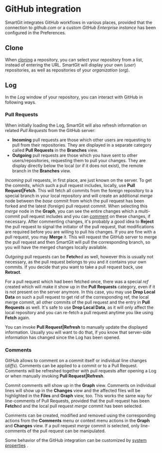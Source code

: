 # GitHub integration

SmartGit integrates GitHub workflows in various places, provided that
the connection to *github.com* or a custom *GitHub Enterprise instance*
has been configured in the Preferences.

## Clone

When [cloning](Repository-Related.md#cloning-a-repository)
a repository, you can select your repository from a list, instead of
entering the URL. SmartGit will display your own (*user*) repositories,
as well as repositories of your *organization* (*org*).

## Log

In the *Log* window of your repository, you can interact with GitHub in
following ways.

### Pull Requests

When initially loading the Log, SmartGit will also refresh information
on related *Pull Requests* from the GitHub server:

-   **Incoming** pull requests are those which other users are
    requesting to pull from their repositories. They are displayed in a
    separate category called **Pull Requests** in the **Branches** view.
-   **Outgoing** pull requests are those which you have sent to other
    users/repositories, requesting them to pull your changes. They are
    display directly below the local (or if it does not exist), the
    remote branch in the **Branches** view.

*Incoming* pull requests, in first place, are just known on the server.
To get the commits, which such a pull request includes, locally, use
**Pull Request\|Fetch**. This will fetch all commits from the foreign
repository to a special branch in your local repository and will create
an additional *merge* node between the *base* commit from which the pull
request has been forked and the latest (foreign) pull request commit.
When selecting this *merge* node in the **Graph**, you can see the
entire changes which a multi-commit pull request includes and you can
[comment](#comments) on these changes, if
necessary. After commenting changes, it's probably a good idea to
**Reject** the pull request to signal the initiator of the pull request,
that modifications are required before you are willing to pull his
changes. If you are fine with a pull request, you may **Merge** it. This
will request the GitHub server to merge the pull request and then
SmartGit will pull the corresponding branch, so you will have the merged
changes locally available.

*Outgoing* pull requests can be **Fetch**ed as well, however this is
usually not necessary, as the pull request belongs to you and it
contains your own commits. If you decide that you want to take a pull
request back, use **Retract**.

For a pull request which had been fetched once, there was a special
*ref* created which will make it show up in the **Pull Requests**
category, even if it is not present on the server anymore. In this case,
you may use **Drop Local Data** on such a pull request to get rid of the
corresponding ref, the local merge commit, all other commits of the pull
request and the entry in **Pull Requests** as well. It's safe to use
**Drop Local Data**, as it will only affect the local repository and you
can re-fetch a pull request anytime you like using **Fetch** again.

You can invoke **Pull Request\|Refresh** to manually update the
displayed information. Usually you will want to do that, if you know
that server-side information has changed since the Log has been opened.

### Comments

GitHub allows to comment on a commit itself or individual line changes
(*diffs*). Comments can be applied to a commit or to a Pull Request.
Comments will be refreshed together with pull requests after opening a
Log or when manually invoking **Pull Request\|Refresh**.

Commit comments will show up in the **Graph** view. Comments on
individual lines will show up in the **Changes** view and the affected
files will be highlighted in the **Files** and **Graph** view, too. This
works the same way for line-comments of Pull Requests, provided that the
pull request has been **Fetch**ed and the local pull request *merge*
commit has been selected.

Comments can be created, modified and removed using the corresponding
actions from the **Comments** menu or context menu actions in the
**Graph** and **Changes** view. If a pull request *merge* commit is
selected, only line-comments of the pull request can be manipulated.

Some behavior of the GitHub integration can be customized by [system properties](System-Properties.md#smartgitrevertcommitmessagetemplategithub)
.
